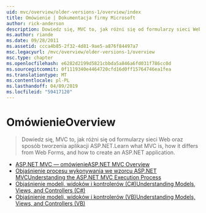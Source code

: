 ```yaml
---
uid: mvc/overview/older-versions-1/overview/index
title: Omówienie | Dokumentacja firmy Microsoft
author: rick-anderson
description: Dowiedz się, MVC to, jak różni się od formularzy sieci Web oraz sposób tworzenia aplikacji ASP.NET.
ms.author: riande
ms.date: 09/28/2011
ms.assetid: ccca4b85-2f32-4d81-9ae5-a876f84497a7
msc.legacyurl: /mvc/overview/older-versions-1/overview
msc.type: chapter
ms.openlocfilehash: e6282d2199d5821cbbda5a846a6fd031f786cc0d
ms.sourcegitcommit: 0f1119340e4464720cfd16d0ff15764746ea1fea
ms.translationtype: MT
ms.contentlocale: pl-PL
ms.lasthandoff: 04/09/2019
ms.locfileid: "59417120"
---
```

# <a name="overview"></a><span data-ttu-id="ba0a3-103">Omówienie</span><span class="sxs-lookup"><span data-stu-id="ba0a3-103">Overview</span></span>

> <span data-ttu-id="ba0a3-104">Dowiedz się, MVC to, jak różni się od formularzy sieci Web oraz sposób tworzenia aplikacji ASP.NET.</span><span class="sxs-lookup"><span data-stu-id="ba0a3-104">Learn what MVC is, how it differs from Web Forms, and how to create an ASP.NET application.</span></span>


- [<span data-ttu-id="ba0a3-105">ASP.NET MVC — omówienie</span><span class="sxs-lookup"><span data-stu-id="ba0a3-105">ASP.NET MVC Overview</span></span>](asp-net-mvc-overview.md)
- [<span data-ttu-id="ba0a3-106">Objaśnienie procesu wykonywania we wzorcu ASP.NET MVC</span><span class="sxs-lookup"><span data-stu-id="ba0a3-106">Understanding the ASP.NET MVC Execution Process</span></span>](understanding-the-asp-net-mvc-execution-process.md)
- [<span data-ttu-id="ba0a3-107">Objaśnienie modeli, widoków i kontrolerów (C#)</span><span class="sxs-lookup"><span data-stu-id="ba0a3-107">Understanding Models, Views, and Controllers (C#)</span></span>](understanding-models-views-and-controllers-cs.md)
- [<span data-ttu-id="ba0a3-108">Objaśnienie modeli, widoków i kontrolerów (VB)</span><span class="sxs-lookup"><span data-stu-id="ba0a3-108">Understanding Models, Views, and Controllers (VB)</span></span>](understanding-models-views-and-controllers-vb.md)
